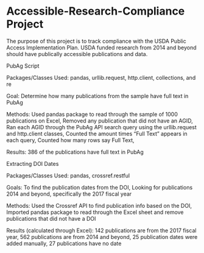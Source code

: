 # Accessible-Research-Compliance Project
The purpose of this project is to track compliance with the USDA Public Access Implementation Plan. USDA funded research from 2014 and beyond should have publically accessible publications and data. 

PubAg Script

Packages/Classes Used: pandas, urllib.request, http.client, collections, and re 

Goal:
  Determine how many publications from the sample have full text in PubAg

Methods:
  Used pandas package to read through the sample of 1000 publications on Excel, 
  Removed any publication that did not have an AGID,
  Ran each AGID through the PubAg API search query using the urllib.request and http.client classes, 
  Counted the amount times “Full Text” appears in each query, 
  Counted how many rows say Full Text,

Results: 
  386 of the publications have full text in PubAg


Extracting DOI Dates

Packages/Classes Used: pandas, crossref.restful 

Goals:
  To find the publication dates from the DOI, 
  Looking for publications 2014 and beyond, specifically the 2017 fiscal year 


Methods: 
Used the Crossref API to find publication info based on the DOI, 
Imported pandas package to read through the Excel sheet and remove publications that did not have a DOI 

Results (calculated through Excel):
142 publications are from the 2017 fiscal year,
562 publications are from 2014 and beyond,
25 publication dates were added manually, 
27 publications have no date 
